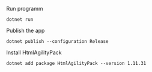 
Run programm
```
dotnet run
```


Publish the app
```
dotnet publish --configuration Release
```


Install HtmlAgilityPack
```
dotnet add package HtmlAgilityPack --version 1.11.31
```